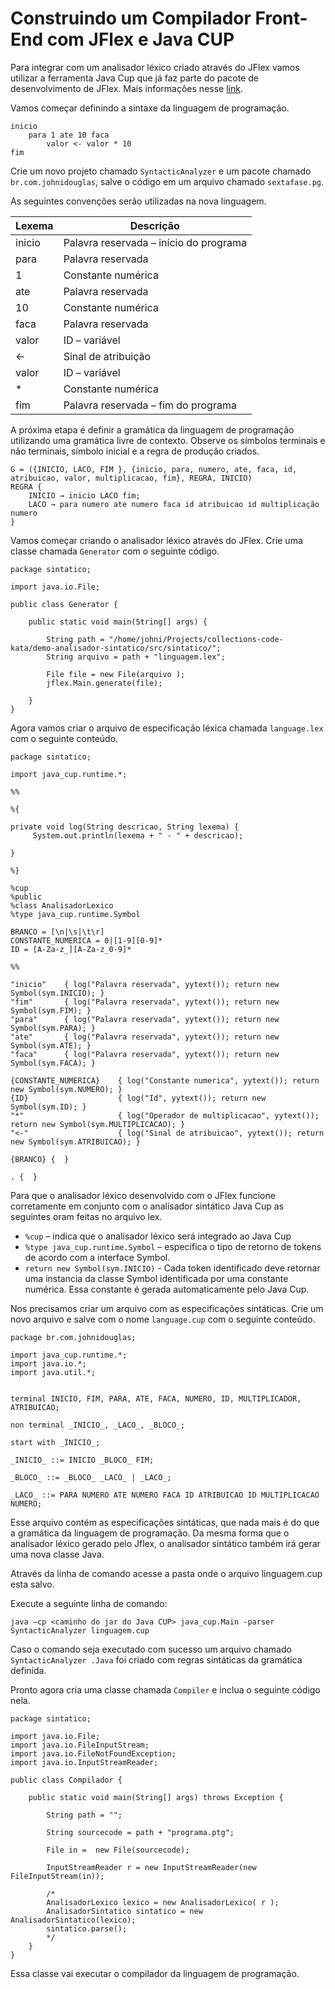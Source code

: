 Construindo um Compilador Front-End com JFlex e Java CUP
======

Para integrar com um analisador léxico criado através do JFlex vamos utilizar a ferramenta Java Cup que já faz parte do pacote de desenvolvimento de JFlex. Mais informações nesse [link](http://www2.cs.tum.edu/projects/cup/).

Vamos começar definindo a sintaxe da linguagem de programação.

```
inicio 
	para 1 ate 10 faca 
		valor <- valor * 10 
fim
```

Crie um novo projeto chamado `SyntacticAnalyzer` e um pacote chamado `br.com.johnidouglas`, salve o código em um arquivo chamado `sextafase.pg`.

As seguintes convenções serão utilizadas na nova linguagem.

| Lexema | Descrição                              |
|--------|----------------------------------------|
| inicio | Palavra reservada – início do programa |
| para   | Palavra reservada                      |
| 1      | Constante numérica                     |
| ate    | Palavra reservada                      |
| 10     | Constante numérica                     |
| faca   | Palavra reservada                      |
| valor  | ID – variável                          |
| <-     | Sinal de atribuição                    |
| valor  | ID – variável                          |
| *      | Constante numérica                     |
| fim    | Palavra reservada – fim do programa    |

A próxima etapa é definir a gramática da linguagem de programação utilizando uma gramática livre de contexto. Observe os símbolos terminais e não terminais, símbolo inicial e a regra de produção criados.

```
G = ({INICIO, LACO, FIM }, {inicio, para, numero, ate, faca, id, atribuicao, valor, multiplicacao, fim}, REGRA, INICIO)
REGRA {
	INICIO → inicio LACO fim;
	LACO → para numero ate numero faca id atribuicao id multiplicação numero
}
```

Vamos começar criando o analisador léxico através do JFlex. Crie uma classe chamada `Generator` com o seguinte código.

```
package sintatico;

import java.io.File;

public class Generator {
  
	public static void main(String[] args) {
	
		String path = "/home/johni/Projects/collections-code-kata/demo-analisador-sintatico/src/sintatico/";		
		String arquivo = path + "linguagem.lex";
	    
	    File file = new File(arquivo );        
	    jflex.Main.generate(file);
	    
	}		
}
```

Agora vamos criar o arquivo de especificação léxica chamada `language.lex` com o seguinte conteúdo.

```
package sintatico;

import java_cup.runtime.*;

%%

%{

private void log(String descricao, String lexema) {
	 System.out.println(lexema + " - " + descricao);
	 
}

%}

%cup
%public
%class AnalisadorLexico
%type java_cup.runtime.Symbol

BRANCO = [\n|\s|\t\r]
CONSTANTE_NUMERICA = 0|[1-9][0-9]*
ID = [A-Za-z_][A-Za-z_0-9]*

%%

"inicio" 	{ log("Palavra reservada", yytext()); return new Symbol(sym.INICIO); }
"fim"		{ log("Palavra reservada", yytext()); return new Symbol(sym.FIM); }
"para"		{ log("Palavra reservada", yytext()); return new Symbol(sym.PARA); }
"ate"		{ log("Palavra reservada", yytext()); return new Symbol(sym.ATE); }
"faca"		{ log("Palavra reservada", yytext()); return new Symbol(sym.FACA); }

{CONSTANTE_NUMERICA} 	{ log("Constante numerica", yytext()); return new Symbol(sym.NUMERO); }
{ID}					{ log("Id", yytext()); return new Symbol(sym.ID); }
"*"						{ log("Operador de multiplicacao", yytext()); return new Symbol(sym.MULTIPLICACAO); }
"<-" 					{ log("Sinal de atribuicao", yytext()); return new Symbol(sym.ATRIBUICAO); }

{BRANCO} {  }

. {  }

```

Para que o analisador léxico desenvolvido com o JFlex funcione corretamente em conjunto com o analisador sintático Java Cup as seguintes oram feitas no arquivo lex.

* `%cup` – indica que o analisador léxico será integrado ao Java Cup
* `%type java_cup.runtime.Symbol` – especifica o tipo de retorno de tokens de
acordo com a interface Symbol.
* `return new Symbol(sym.INICIO)` - Cada token identificado deve retornar
uma instancia da classe Symbol identificada por uma constante numérica. Essa constante é gerada automaticamente pelo Java Cup.

Nos precisamos criar um arquivo com as especificações sintáticas. Crie um novo arquivo e salve com o nome `language.cup` com o seguinte conteúdo.

```
package br.com.johnidouglas;

import java_cup.runtime.*;
import java.io.*;
import java.util.*;


terminal INICIO, FIM, PARA, ATE, FACA, NUMERO, ID, MULTIPLICADOR, ATRIBUICAO;

non terminal _INICIO_, _LACO_, _BLOCO_;

start with _INICIO_;

_INICIO_ ::= INICIO _BLOCO_ FIM;

_BLOCO_ ::= _BLOCO_ _LACO_ | _LACO_;

_LACO_ ::= PARA NUMERO ATE NUMERO FACA ID ATRIBUICAO ID MULTIPLICACAO NUMERO;
```

Esse arquivo contém as especificações sintáticas, que nada mais é do que a gramática da linguagem de programação. Da mesma forma que o analisador léxico gerado pelo Jflex, o analisador sintático também irá gerar uma nova classe Java.

Através da linha de comando acesse a pasta onde o arquivo linguagem.cup esta salvo.

Execute a seguinte linha de comando:

`java –cp <caminho do jar do Java CUP> java_cup.Main -parser SyntacticAnalyzer linguagem.cup
`

Caso o comando seja executado com sucesso um arquivo chamado
`SyntacticAnalyzer .Java` foi criado com regras sintáticas da gramática definida.

Pronto agora cria uma classe chamada `Compiler` e inclua o seguinte código nela.

```
package sintatico;

import java.io.File;
import java.io.FileInputStream;
import java.io.FileNotFoundException;
import java.io.InputStreamReader;

public class Compilador {

	public static void main(String[] args) throws Exception {
		
		String path = "";
		
		String sourcecode = path + "programa.ptg"; 
			
		File in =  new File(sourcecode);
		
		InputStreamReader r = new InputStreamReader(new FileInputStream(in));
		
		/*
		AnalisadorLexico lexico = new AnalisadorLexico( r );	
		AnalisadorSintatico sintatico = new AnalisadorSintatico(lexico);
		sintatico.parse();
		*/	
	}
}
```

Essa classe vai executar o compilador da linguagem de programação. 


